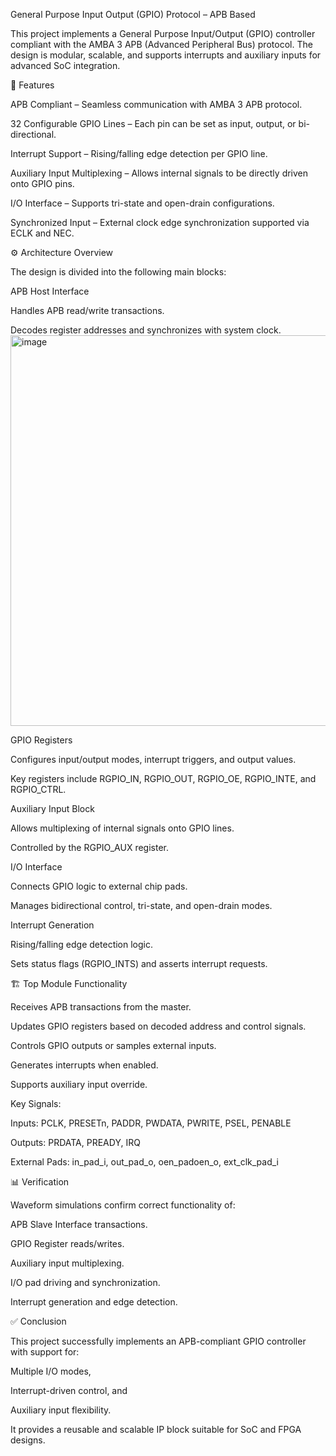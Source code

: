 General Purpose Input Output (GPIO) Protocol – APB Based

This project implements a General Purpose Input/Output (GPIO) controller compliant with the AMBA 3 APB (Advanced Peripheral Bus) protocol. The design is modular, scalable, and supports interrupts and auxiliary inputs for advanced SoC integration.

📌 Features

APB Compliant – Seamless communication with AMBA 3 APB protocol.

32 Configurable GPIO Lines – Each pin can be set as input, output, or bi-directional.

Interrupt Support – Rising/falling edge detection per GPIO line.

Auxiliary Input Multiplexing – Allows internal signals to be directly driven onto GPIO pins.

I/O Interface – Supports tri-state and open-drain configurations.

Synchronized Input – External clock edge synchronization supported via ECLK and NEC.

⚙️ Architecture Overview

The design is divided into the following main blocks:

APB Host Interface

Handles APB read/write transactions.

Decodes register addresses and synchronizes with system clock.
<img width="623" height="625" alt="image" src="https://github.com/user-attachments/assets/445b95d2-0043-4556-853a-bb01a2293f41" />


GPIO Registers

Configures input/output modes, interrupt triggers, and output values.

Key registers include RGPIO_IN, RGPIO_OUT, RGPIO_OE, RGPIO_INTE, and RGPIO_CTRL.

Auxiliary Input Block

Allows multiplexing of internal signals onto GPIO lines.

Controlled by the RGPIO_AUX register.

I/O Interface

Connects GPIO logic to external chip pads.

Manages bidirectional control, tri-state, and open-drain modes.

Interrupt Generation

Rising/falling edge detection logic.

Sets status flags (RGPIO_INTS) and asserts interrupt requests.

🏗️ Top Module Functionality

Receives APB transactions from the master.

Updates GPIO registers based on decoded address and control signals.

Controls GPIO outputs or samples external inputs.

Generates interrupts when enabled.

Supports auxiliary input override.

Key Signals:

Inputs: PCLK, PRESETn, PADDR, PWDATA, PWRITE, PSEL, PENABLE

Outputs: PRDATA, PREADY, IRQ

External Pads: in_pad_i, out_pad_o, oen_padoen_o, ext_clk_pad_i

📊 Verification

Waveform simulations confirm correct functionality of:

APB Slave Interface transactions.

GPIO Register reads/writes.

Auxiliary input multiplexing.

I/O pad driving and synchronization.

Interrupt generation and edge detection.

✅ Conclusion

This project successfully implements an APB-compliant GPIO controller with support for:

Multiple I/O modes,

Interrupt-driven control, and

Auxiliary input flexibility.

It provides a reusable and scalable IP block suitable for SoC and FPGA designs.
